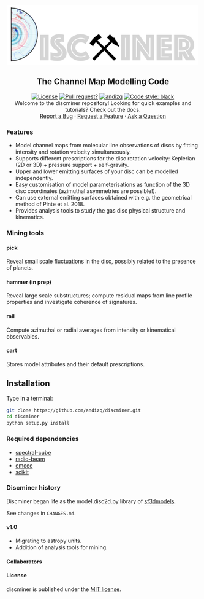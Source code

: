 <p align="center">
<img src="https://raw.githubusercontent.com/andizq/andizq.github.io/master/discminer/discminer_logo.jpeg" width="500" height="" ></p>

<h2 align="center">The Channel Map Modelling Code</h2>

<div align="center">
<a href="https://github.com/andizq/discminer/blob/main/LICENSE"><img alt="License" src="https://img.shields.io/badge/license-MIT-FEE440.svg?style=for-the-badge"></a>
<a href="https://github.com/andizq/discminer/pulls"><img alt="Pull request?" src="https://img.shields.io/badge/Become%20a-miner%20%e2%9a%92-00BBF9.svg?style=for-the-badge"></a>
<a href="https://github.com/andizq"><img alt="andizq" src="https://img.shields.io/badge/with%20%e2%99%a1%20by-andizq-ff1414.svg?style=for-the-badge"></a>
<a href="https://github.com/psf/black"><img alt="Code style: black" src="https://img.shields.io/badge/code%20style-black-000000.svg?style=for-the-badge"></a>
</div>


<div align="center">
  Welcome to the discminer repository! Looking for quick examples and tutorials? Check out the docs.
  <br />
  <a href="https://github.com/andizq/discminer/issues/new?assignees=&labels=bug&title=bug%3A+">Report a Bug</a>
  ·
  <a href="https://github.com/andizq/discminer/issues/new?assignees=&labels=enhancement&title=feature%3A+">Request a Feature</a>
  ·
  <a href="https://github.com/andizq/discminer/issues/new?assignees=&labels=question&title=question%3A+">Ask a Question</a>
</div>


### Features

- Model channel maps from molecular line observations of discs by fitting intensity and rotation velocity simultaneously.
- Supports different prescriptions for the disc rotation velocity: Keplerian (2D or 3D) + pressure support + self-gravity.   
- Upper and lower emitting surfaces of your disc can be modelled independently.
- Easy customisation of model parameterisations as function of the 3D disc coordinates (azimuthal asymmetries are possible!).
- Can use external emitting surfaces obtained with e.g. the geometrical method of Pinte et al. 2018.
- Provides analysis tools to study the gas disc physical structure and kinematics.


### Mining tools

#### pick

Reveal small scale fluctuations in the disc, possibly related to the presence of planets.

#### hammer (in prep)

Reveal large scale substructures; compute residual maps from line profile properties and investigate coherence of signatures.

#### rail

Compute azimuthal or radial averages from intensity or kinematical observables.

#### cart

Stores model attributes and their default prescriptions.

## Installation

Type in a terminal:

```bash
git clone https://github.com/andizq/discminer.git
cd discminer
python setup.py install
```

### Required dependencies

- [spectral-cube](https://spectral-cube.readthedocs.io/en/latest/installing.html)
- [radio-beam](https://radio-beam.readthedocs.io/en/latest/install.html)
- [emcee](https://emcee.readthedocs.io/en/stable/user/install/)
- [scikit](https://scikit-image.org/docs/stable/install.html#install-via-pip)

### Discminer history

Discminer began life as the model.disc2d.py library of [sf3dmodels](https://github.com/andizq/sf3dmodels).

See changes in `CHANGES.md`.

#### v1.0

- Migrating to astropy units.
- Addition of analysis tools for mining.

#### Collaborators

#### License

discminer is published under the [MIT license](https://github.com/andizq/discminer/blob/main/LICENSE).